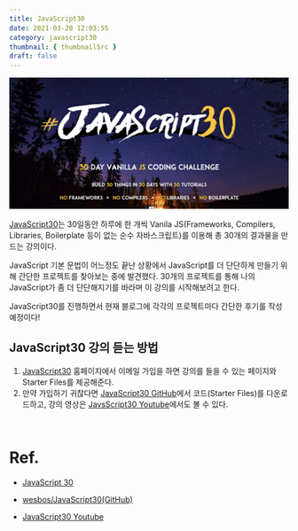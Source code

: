 ```yaml
---
title: JavaScript30
date: 2021-03-20 12:03:55
category: javascript30
thumbnail: { thumbnailSrc }
draft: false
---
```


<img src="./image/javascript30.png"  width="800"/>

[JavaScript30](https://javascript30.com/)는 30일동안 하루에 한 개씩 Vanila JS(Frameworks, Compilers, Libraries, Boilerplate 등이 없는 순수 자바스크립트)를 이용해 총 30개의 결과물을 만드는 강의이다.

JavaScript 기본 문법이 어느정도 끝난 상황에서 JavaScript를 더 단단하게 만들기 위해 간단한 프로젝트를 찾아보는 중에 발견했다. 30개의 프로젝트를 통해 나의 JavaScript가 좀 더 단단해지기를 바라며 이 강의를 시작해보려고 한다.

JavaScript30를 진행하면서 현재 블로그에 각각의 프로젝트마다 간단한 후기를 작성 예정이다!

## JavaScript30 강의 듣는 방법

1. [JavaScript30](https://javascript30.com/) 홈페이지에서 이메일 가입을 하면 강의를 들을 수 있는 페이지와 Starter Files를 제공해준다.
2. 만약 가입하기 귀찮다면 [JavaScript30 GitHub](https://github.com/wesbos/JavaScript30)에서 코드(Starter Files)를 다운로드하고, 강의 영상은 [JavsScript30 Youtube](https://www.youtube.com/playlist?list=PLu8EoSxDXHP6CGK4YVJhL_VWetA865GOH)에서도 볼 수 있다.

</br>

# Ref.

- [JavaScript 30](https://javascript30.com/)

- [wesbos/JavaScript30(GitHub)](https://github.com/wesbos/JavaScript30)

- [JavaScript30 Youtube](https://www.youtube.com/playlist?list=PLu8EoSxDXHP6CGK4YVJhL_VWetA865GOH)
